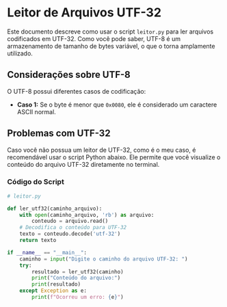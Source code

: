 # Leitor de Arquivos UTF-32

Este documento descreve como usar o script `leitor.py` para ler arquivos codificados em UTF-32. Como você pode saber, UTF-8 é um armazenamento de tamanho de bytes variável, o que o torna amplamente utilizado.

## Considerações sobre UTF-8

O UTF-8 possui diferentes casos de codificação:
- **Caso 1:** Se o byte é menor que `0x0080`, ele é considerado um caractere ASCII normal.

## Problemas com UTF-32

Caso você não possua um leitor de UTF-32, como é o meu caso, é recomendável usar o script Python abaixo. Ele permite que você visualize o conteúdo do arquivo UTF-32 diretamente no terminal.

### Código do Script

```python
# leitor.py

def ler_utf32(caminho_arquivo):
    with open(caminho_arquivo, 'rb') as arquivo:
        conteudo = arquivo.read()
    # Decodifica o conteúdo para UTF-32
    texto = conteudo.decode('utf-32')
    return texto

if __name__ == "__main__":
    caminho = input("Digite o caminho do arquivo UTF-32: ")
    try:
        resultado = ler_utf32(caminho)
        print("Conteúdo do arquivo:")
        print(resultado)
    except Exception as e:
        print(f"Ocorreu um erro: {e}")

